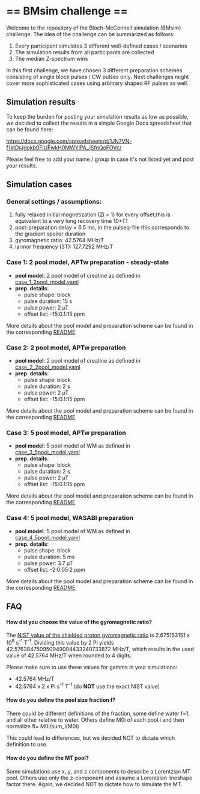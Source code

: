 # == BMsim challenge ==
Welcome to the repository of the Bloch-McConnell simulation (BMsim) challenge. 
The idea of the challenge can be summarized as follows:

  1) Every participant simulates 3 different well-defined cases / scenarios
  2) The simulation results from all participants are collected
  3) The median Z-spectrum wins

In this first challenge, we have chosen 3 different preparation schemes consisting of single block pulses / CW pulses only. Next challenges might cover more sophisticated cases using arbitrary shaped RF pulses as well.

## Simulation results
To keep the burden for posting your simulation results as low as possible, we decided to collect the results in a simple
Google Docs spreadsheet that can be found here:

https://docs.google.com/spreadsheets/d/1JN7VN-f1ktDrJgokb0FlUFwkH0MWYlPA_jSfnQoFOVc/

Please feel free to add your name / group in case it's not listed yet and post your results.

## Simulation cases
### General settings / assumptions:
  1) fully relaxed initial magnetization (Zi = 1) for every offset,this is equivalent to a very long recovery time 10*T1	
  2) post-preparation delay = 6.5 ms, in the pulseq-file this corresponds to the gradient spoiler duration
  3) gyromagnetic ratio: 42.5764 MHz/T
  4) larmor frequency (3T): 127.7292 MHz/T  
  
### Case 1: 2 pool model, APTw preparation - steady-state
  - **pool model**: 2 pool model of creatine as defined in [case_1_2pool_model.yaml](/case_1/case_1_2pool_model.yaml)
  - **prep. details**:
    - pulse shape: block
    - pulse duration: 15 s
    - pulse power: 2 µT
    - offset list: -15:0.1:15 ppm

More details about the pool model and preparation scheme can be found in the corresponding [README](/case_1/README.md)

### Case 2: 2 pool model, APTw preparation
  - **pool model**: 2 pool model of creatine as defined in [case_2_2pool_model.yaml](/case_2/case_2_2pool_model.yaml)
  - **prep. details**:
    - pulse shape: block
    - pulse duration: 2 s
    - pulse power: 2 µT
    - offset list: -15:0.1:15 ppm

More details about the pool model and preparation scheme can be found in the corresponding [README](/case_2/README.md)

### Case 3: 5 pool model, APTw preparation
  - **pool model**: 5 pool model of WM as defined in [case_3_5pool_model.yaml](/case_3/case_3_5pool_model.yaml)
  - **prep. details**:
    - pulse shape: block
    - pulse duration: 2 s
    - pulse power: 2 µT
    - offset list: -15:0.1:15 ppm

More details about the pool model and preparation scheme can be found in the corresponding [README](/case_3/README.md)

### Case 4: 5 pool model, WASABI preparation
  - **pool model**: 5 pool model of WM as defined in [case_4_5pool_model.yaml](/case_4/case_4_5pool_model.yaml)
  - **prep. details**:
    - pulse shape: block
    - pulse duration: 5 ms
    - pulse power: 3.7 µT
    - offset list: -2:0.05:2 ppm

More details about the pool model and preparation scheme can be found in the corresponding [README](/case_4/README.md)

## FAQ
#### How did you choose the value of the gyromagnetic ratio?

The [NIST value of the shielded proton gyromagnetic ratio](https://physics.nist.gov/cgi-bin/cuu/Value?gammapp) is
2.675153151 x 10<sup>8</sup> s<sup>-1</sup> T<sup>-1</sup>. Dividing this value by 2 Pi yields 42.576384750950949004433240733872 MHz/T, which results
in the used value of 42.5764 MHz/T when rounded to 4 digits.

Please make sure to use these values for gamma in your simulations:
  - 42.5764 MHz/T
  - 42.5764 x 2 x Pi s<sup>-1</sup> T<sup>-1</sup> (do **NOT** use the exact NIST value)


#### How do you define the pool size fraction f?
There could be different definitions of the fraction, some define water f=1, and all other relative to water.
Others define M0i of each pool i and then normalize fi= M0i/sum_i(M0i)

This could lead to differences, but we decided NOT to dictate which definition to use.

#### How do you define the MT pool?
Some simulations use x, y, and z components to describe a Lorentzian MT pool.
Others use only the z-component and assume a Lorentzian lineshape factor there.
Again, we decided NOT to dictate how to simulate the MT.
